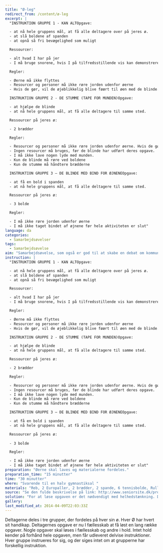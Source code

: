 ```yaml
---
title: "Ø-leg"
redirect_from: /content/ø-leg
excerpt: |
  "INSTRUKTION GRUPPE 1 - KAN ALTOpgave:

  - at nå hele gruppens mål, at få alle deltagere over på jeres ø.
  - at slå boldene af spanden
  - at opnå så fri bevægelighed som muligt

  Ressourcer:

  - alt hvad I har på jer
  - I må bruge snorene, hvis I på tilfredsstillende vis kan demonstrere løsningen på den uendelige cirkel for instruktøren

  Regler:

  - Øerne må ikke flyttes
  - Resourcer og personer må ikke røre jorden udenfor øerne
  - Hvis de gør, vil de øjeblikkelig blive føært til øen med de blinde.

  INSTRUKTION GRUPPE 2 - DE STUMME (TAPE FOR MUNDEN)Opgave:

  - at hjælpe de blinde
  - at nå hele gruppens mål, at få alle deltagere til samme sted.

  Ressourcer på jeres ø:

  - 2 brædder

  Regler:

  - Resourcer og personer må ikke røre jorden udenfor øerne. Hvis de gør, vil de øjeblikkelig blive ført til øen med de blinde.
  - Ingen resourcer må bruges, før de blinde har udført deres opgave.
  - I må ikke lave nogen lyde med munden.
  - Kun de blinde må røre ved boldene
  - Kun de stumme må håndtere brædderne

  INSTRUKTION GRUPPE 3 – DE BLINDE MED BIND FOR ØJNENEOpgave:

  - at få en bold i spanden
  - at nå hele gruppens mål, at få alle deltagere til samme sted.

  Ressourcer på jeres ø:

  - 3 bolde

  Regler:

  - I må ikke røre jorden udenfor øerne
  - I må ikke taget bindet af øjnene før hele aktiviteten er slut"
language: da
categories:
  - Samarbejdsøvelser
tags:
  - Samarbejdsøvelse
aim: "Samarbejdsøvelse, som også er god til at skabe en debat om kommunikation og helhedstænkning. "
instruction: |
  "INSTRUKTION GRUPPE 1 - KAN ALTOpgave:

  - at nå hele gruppens mål, at få alle deltagere over på jeres ø.
  - at slå boldene af spanden
  - at opnå så fri bevægelighed som muligt

  Ressourcer:

  - alt hvad I har på jer
  - I må bruge snorene, hvis I på tilfredsstillende vis kan demonstrere løsningen på den uendelige cirkel for instruktøren

  Regler:

  - Øerne må ikke flyttes
  - Resourcer og personer må ikke røre jorden udenfor øerne
  - Hvis de gør, vil de øjeblikkelig blive føært til øen med de blinde.

  INSTRUKTION GRUPPE 2 - DE STUMME (TAPE FOR MUNDEN)Opgave:

  - at hjælpe de blinde
  - at nå hele gruppens mål, at få alle deltagere til samme sted.

  Ressourcer på jeres ø:

  - 2 brædder

  Regler:

  - Resourcer og personer må ikke røre jorden udenfor øerne. Hvis de gør, vil de øjeblikkelig blive ført til øen med de blinde.
  - Ingen resourcer må bruges, før de blinde har udført deres opgave.
  - I må ikke lave nogen lyde med munden.
  - Kun de blinde må røre ved boldene
  - Kun de stumme må håndtere brædderne

  INSTRUKTION GRUPPE 3 – DE BLINDE MED BIND FOR ØJNENEOpgave:

  - at få en bold i spanden
  - at nå hele gruppens mål, at få alle deltagere til samme sted.

  Ressourcer på jeres ø:
  
  - 3 bolde

  Regler:

  - I må ikke røre jorden udenfor øerne
  - I må ikke taget bindet af øjnene før hele aktiviteten er slut"
preparation: "Øerne skal laves og materialerne fordeles."
preparation_time: "15 minutter"
time: "30 minutter"
where: "Svarende til en halv gymnastiksal "
materials: "Reb, 2 Europaller, 2 brædder, 2 spande, 6 tennisbolde, Rulle med snor til sammenbinding af hænder, Tape til at sætte for munden af de stumme, bind for øjnene til de blinde"
source: "Se den fulde beskrivelse på link: http://www.seniorsite.dk/projektkursus/cd/Moduler_files/flere_%C3%B8velser.pdf"
solution: "For at løse opgaven er det nødvendigt med helhedstænkning. Det allervigtigste er faktisk at man i starten får klargjort nøjagtigt hvad de enkelte gruppers opgaver er."
gallery:
last_modified_at: 2014-04-09T22:03:33Z
---
```

Deltagerne deles i tre grupper, der fordeles på hver sin ø. Hver Ø har hvert sit handikap. Deltagernes opgave er nu I fællesskab at få løst en lang række opgaver. Nogle opgaver skal løses i fællesskab og andre i hold. Intet hold kender på forhånd hele opgaven, men får udleveret delvise instruktioner. Hver gruppe instrueres for sig, og der siges intet om at grupperne har forskellig instruktion.
